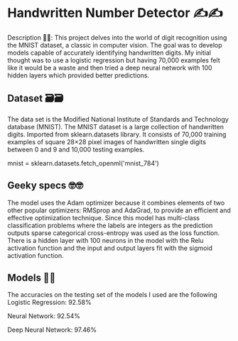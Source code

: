 # Handwritten Number Detector ✍️✍️
Description 📃📃:
This project delves into the world of digit recognition using the MNIST dataset, a classic in computer vision. The goal was to develop models capable of accurately identifying handwritten digits. My initial thought was to use a logistic regression but having 70,000 examples felt like it would be a waste and then tried a deep neural network with 100 hidden layers which provided better predictions.
 
## Dataset 🗃️🗃️
The data set is the Modified National Institute of Standards and Technology database (MNIST). The MNIST dataset is a large collection of handwritten digits. Imported from sklearn.datasets library. It consists of 70,000 training examples of square 28×28 pixel images of handwritten single digits between 0 and 9 and 10,000 testing examples.

mnist = sklearn.datasets.fetch_openml('mnist_784')

## Geeky specs 🤓🤓
The model uses the Adam optimizer because it combines elements of two other popular optimizers: RMSprop and AdaGrad, to provide an efficient and effective optimization technique. 
Since this model has multi-class classification problems where the labels are integers as the prediction outputs sparse categorical cross-entropy was used as the loss function.
There is a hidden layer with 100 neurons in the model with the Relu activation function and the input and output layers fit with the sigmoid activation function.

## Models 🔩🔩
The accuracies on the testing set of the models I used are the following
Logistic Regression: 92.58%

Neural Network: 92.54%

Deep Neural Network: 97.46% 
